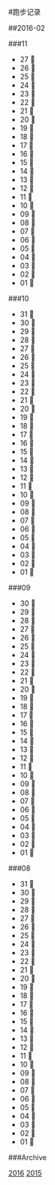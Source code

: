 #跑步记录

##2016-02


###11

* 27 💪
* 26 💪
* 25 💪
* 24 🙇
* 23 🙇
* 22 💪
* 21 🙇
* 20 💪
* 19 💪
* 18 💪
* 17 💪
* 16 🙇
* 15 💪
* 14 💪
* 13 💪
* 12 💪
* 11 💪
* 10 💪
* 09 🙇
* 08 💪
* 07 💪
* 06 🙇
* 05 🙇
* 04 🙇
* 03 🙇
* 02 💪
* 01 🙇

###10

* 31 🙇
* 30 💪
* 29 💪
* 28 💪
* 27 💪
* 26 💪
* 25 🙇
* 24 💪
* 23 🙇
* 22 💪
* 21 💪
* 20 💪
* 19 💪
* 18 💪
* 17 🙇
* 16 💪
* 15 🙇
* 14 💪
* 13 🙇
* 12 💪
* 11 💪
* 10 🙇
* 09 🙇
* 08 🙇
* 07 💪
* 06 💪
* 05 💪
* 04 💪
* 03 💪
* 02 💪
* 01 💪

###09

* 30 🙇
* 29 💪
* 28 💪
* 27 💪
* 26 🙇
* 25 💪
* 24 🙇
* 23 💪
* 22 🙇
* 21 🙇
* 20 💪
* 19 🙇
* 18 💪
* 17 💪
* 16 💪
* 15 🙇
* 14 🙇
* 13 💊
* 12 💪
* 11 🙇
* 10 💪
* 09 💪
* 08 🙇
* 07 🙇
* 06 🙇
* 05 🙇
* 04 🙇
* 03 🙇
* 02 🙇
* 01 💪

###08

* 31 🙇
* 30 🙇
* 29 🙇
* 28 🙇
* 27 💪
* 26 🙇
* 25 💪
* 24 🙇
* 23 💪
* 22 🙇
* 21 🙇
* 20 💪
* 19 💪
* 18 💪
* 17 🙇
* 16 🙇
* 15 🙇
* 14 💪
* 13 💪
* 12 💪
* 11 🙇
* 10 🙇
* 09 💪
* 08 🙇
* 07 💪
* 06 🙇
* 05 💪
* 04 💪
* 03 🙇
* 02 💪
* 01 🙇








###Archive

[2016](/archive/2016.md)
[2015](/archive/2015.md)
